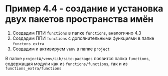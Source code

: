 # Пример 4.4 - создание и установка двух пакетов пространства имён

1. Создадим ППИ `functions` в папке `functions`, аналогично 4.3
2. Создадим ППИ `functions` с дополнительными функциями в папке `functons_extra`
3. Создадим и активируем `venv` в папке `project`

В папке `projectA/venv/Lib/site-packages` появится папка `functions`, содержащая модули как из `functions/functions`, так и из `functions_extra/functions`
